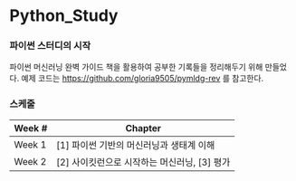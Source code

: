 # Python_Study

### 파이썬 스터디의 시작

파이썬 머신러닝 완벽 가이드 책을 활용하여 공부한 기록들을 정리해두기 위해 만들었다. 예제 코드는 https://github.com/gloria9505/pymldg-rev 를 참고한다.

### 스케줄

| Week # | Chapter |
| --- | ---- |
| Week 1 | [1] 파이썬 기반의 머신러닝과 생태계 이해 |
| Week 2 | [2] 사이킷런으로 시작하는 머신러닝, [3] 평가 |


